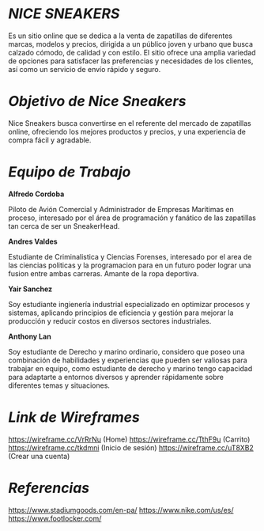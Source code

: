 # _NICE SNEAKERS_
Es un sitio online que se dedica a la venta de zapatillas de diferentes marcas, modelos y precios, dirigida a un público joven y urbano que busca calzado cómodo, de calidad y con estilo. El sitio ofrece una amplia variedad de opciones para satisfacer las preferencias y necesidades de los clientes, así como un servicio de envío rápido y seguro. 


# _Objetivo de Nice Sneakers_
Nice Sneakers busca convertirse en el referente del mercado de zapatillas online, ofreciendo los mejores productos y precios, y una experiencia de compra fácil y agradable.


# _Equipo de Trabajo_

**Alfredo Cordoba**

Piloto de Avión Comercial y Administrador de Empresas Marítimas en proceso, interesado por el área de programación y fanático de las zapatillas tan cerca de ser un SneakerHead.

**Andres Valdes**

Estudiante de Criminalistica y Ciencias Forenses, interesado por el area de las ciencias politicas y la programacion para en un futuro poder lograr una fusion entre ambas carreras. Amante de la ropa deportiva.

**Yair Sanchez**

 Soy estudiante ingienería industrial especializado en optimizar procesos y sistemas, aplicando principios de eficiencia y gestión para mejorar la producción y reducir costos en diversos sectores industriales.
 
**Anthony Lan**

Soy estudiante de Derecho y marino ordinario, considero que poseo una combinación de habilidades y experiencias que pueden ser valiosas para trabajar en equipo, como estudiante de derecho y marino  tengo capacidad para adaptarte a entornos diversos y aprender rápidamente sobre diferentes temas y situaciones.


# _Link de Wireframes_
https://wireframe.cc/VrRrNu (Home)
https://wireframe.cc/TthF9u (Carrito)
https://wireframe.cc/tkdmni (Inicio de sesión)
https://wireframe.cc/uT8XB2 (Crear una cuenta)


# _Referencias_
https://www.stadiumgoods.com/en-pa/
https://www.nike.com/us/es/
https://www.footlocker.com/
